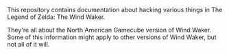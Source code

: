 
This repository contains documentation about hacking various things in The Legend of Zelda: The Wind Waker.

They're all about the North American Gamecube version of Wind Waker. Some of this information might apply to other versions of Wind Waker, but not all of it will.
